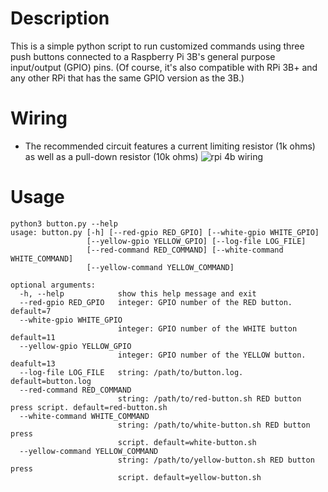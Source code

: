 # Description
This is a simple python script to run customized commands using three push buttons connected to a Raspberry Pi 3B's general purpose input/output (GPIO) pins.  (Of course, it's also compatible with RPi 3B+ and any other RPi that has the same GPIO version as the 3B.)

# Wiring
- The recommended circuit features a current limiting resistor (1k ohms) as well as a pull-down resistor (10k ohms)
![rpi 4b wiring](https://i.imgur.com/IfLnKS6.png)

# Usage
```
python3 button.py --help
usage: button.py [-h] [--red-gpio RED_GPIO] [--white-gpio WHITE_GPIO]
                 [--yellow-gpio YELLOW_GPIO] [--log-file LOG_FILE]
                 [--red-command RED_COMMAND] [--white-command WHITE_COMMAND]
                 [--yellow-command YELLOW_COMMAND]

optional arguments:
  -h, --help            show this help message and exit
  --red-gpio RED_GPIO   integer: GPIO number of the RED button. default=7
  --white-gpio WHITE_GPIO
                        integer: GPIO number of the WHITE button default=11
  --yellow-gpio YELLOW_GPIO
                        integer: GPIO number of the YELLOW button. deafult=13
  --log-file LOG_FILE   string: /path/to/button.log. default=button.log
  --red-command RED_COMMAND
                        string: /path/to/red-button.sh RED button press script. default=red-button.sh
  --white-command WHITE_COMMAND
                        string: /path/to/white-button.sh RED button press
                        script. default=white-button.sh
  --yellow-command YELLOW_COMMAND
                        string: /path/to/yellow-button.sh RED button press
                        script. default=yellow-button.sh
```
